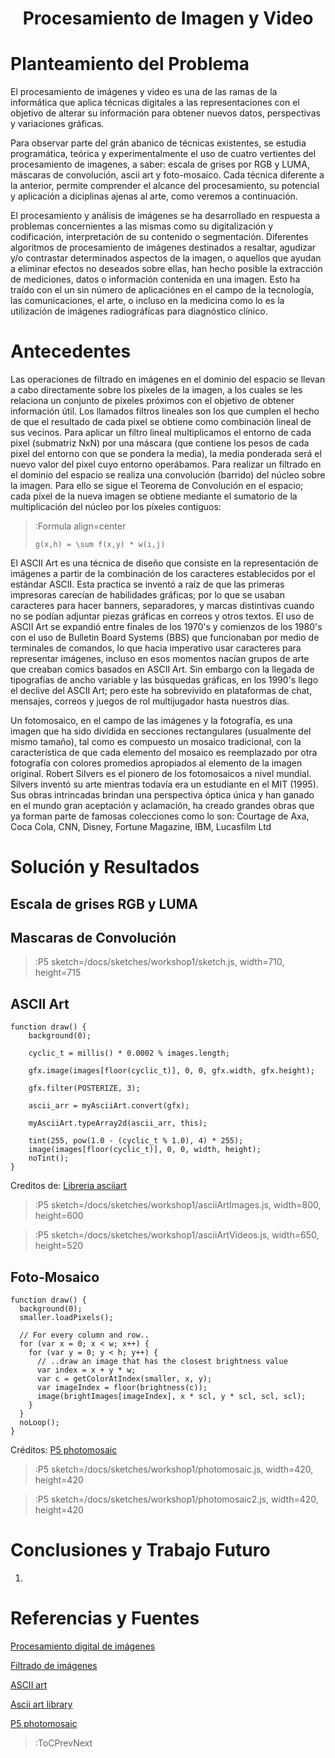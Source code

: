 
<script src="../sketches/workshop1/p5.min.js" /></script>
<script src="../sketches/workshop1/p5.asciiart.min.js" /></script>
<script src="../sketches/workshop1/p5.dom.min.js" /></script>
<script src="../sketches/workshop1/p5.sound.min.js" /></script>

<h1 align="center">Procesamiento de Imagen y Video</h1>

# Planteamiento del Problema

El procesamiento de imágenes y video es una de las ramas de la inform&aacute;tica que aplica técnicas digitales a las representaciones con el objetivo de alterar su información para obtener nuevos datos, perspectivas y variaciones gr&aacute;ficas.

Para observar parte del grán abanico de técnicas existentes, se estudia programática, te&oacute;rica y experimentalmente el uso de cuatro vertientes del procesamiento de imagenes, a saber: escala de grises por RGB y LUMA, máscaras de convolución, ascii art y foto-mosaico. Cada técnica diferente a la anterior, permite comprender el alcance del procesamiento, su potencial y aplicación a diciplinas ajenas al arte, como veremos a continuación.

El procesamiento y análisis de imágenes se ha desarrollado en respuesta a problemas concernientes a las mismas como su digitalización y codificación, interpretación de su contenido o segmentación. Diferentes algoritmos  de  procesamiento  de  imágenes  destinados  a  resaltar,  agudizar y/o  contrastar  determinados  aspectos  de  la  imagen, o aquellos que ayudan  a  eliminar efectos   no   deseados   sobre   ellas, han hecho posible la extracción de  mediciones,  datos  o  información  contenida  en  una  imagen. Esto ha traído con el un sin número de aplicaciónes en el campo de la tecnología, las comunicaciones, el arte, o incluso en la medicina como lo es la utilización de imágenes radiográfícas para diagnóstico clínico.


# Antecedentes

Las operaciones de filtrado en imágenes en el dominio del espacio se llevan a cabo directamente sobre los píxeles de la imagen, a los cuales se les relaciona un conjunto de pixeles próximos con el objetivo de obtener información útil. Los llamados filtros lineales son los que cumplen el hecho de que el resultado de cada pixel se obtiene como combinación lineal de sus vecinos. Para aplicar un filtro lineal multiplicamos el entorno de cada pixel (submatriz NxN) por una máscara (que contiene los pesos de cada pixel del entorno con que se pondera la media), la media ponderada será el nuevo valor del pixel cuyo entorno operábamos. Para realizar un filtrado en el dominio del espacio se realiza una convolución (barrido) del núcleo sobre la imagen. Para ello se sigue el Teorema de Convolución en el espacio; cada píxel de la nueva imagen se obtiene mediante el sumatorio de la multiplicación del núcleo por los píxeles contiguos:

> :Formula align=center
>
> ```
> g(x,h) = \sum f(x,y) * w(i,j)
> 
> ```

El ASCII Art es una t&eacute;cnica de dise&ntilde;o que consiste en la representaci&oacute;n de im&aacute;genes a partir de la combinaci&oacute;n de los caracteres establecidos por el est&aacute;ndar ASCII. Esta practica se invent&oacute; a ra&iacute;z de que las primeras impresoras carec&iacute;an de habilidades gr&aacute;ficas; por lo que se usaban caracteres para hacer banners, separadores, y marcas distintivas cuando no se pod&iacute;an adjuntar piezas gr&aacute;ficas en correos y otros textos. El uso de ASCII Art se expandi&oacute; entre finales de los 1970's y comienzos de los 1980's con el uso de Bulletin Board Systems (BBS) que funcionaban por medio de terminales de comandos, lo que hacia imperativo usar caracteres para representar im&aacute;genes, incluso en esos momentos nac&iacute;an grupos de arte que creaban comics basados en ASCII Art. Sin embargo con la llegada de tipograf&iacute;as de ancho variable y las b&uacute;squedas gr&aacute;ficas, en los 1990's llego el declive del ASCII Art; pero este ha sobrevivido en plataformas de chat, mensajes, correos y juegos de rol multijugador hasta nuestros d&iacute;as. 

Un fotomosaico, en el campo de las imágenes y la fotografía, es una imagen que ha sido dividida en secciones rectangulares (usualmente del mismo tamaño), tal como es compuesto un mosaico tradicional, con la característica de que cada elemento del mosaico es reemplazado por otra fotografía con colores promedios apropiados al elemento de la imagen original. Robert Silvers es el pionero de los fotomosaicos a nivel mundial. Silvers inventó su arte mientras todavía era un estudiante en el MIT (1995). Sus obras intrincadas brindan una perspectiva óptica única y han ganado en el mundo gran aceptación y aclamación, ha creado grandes obras que ya forman parte de famosas colecciones como lo son: Courtage de Axa, Coca Cola, CNN, Disney, Fortune Magazine, IBM, Lucasfilm Ltd


# Soluci&oacute;n y Resultados

## Escala de grises RGB y LUMA

## Mascaras de Convoluci&oacute;n

> :P5 sketch=/docs/sketches/workshop1/sketch.js, width=710, height=715

## ASCII Art

```
function draw() {
    background(0);
    
    cyclic_t = millis() * 0.0002 % images.length;
    
    gfx.image(images[floor(cyclic_t)], 0, 0, gfx.width, gfx.height);
    
    gfx.filter(POSTERIZE, 3);
   
    ascii_arr = myAsciiArt.convert(gfx);
    
    myAsciiArt.typeArray2d(ascii_arr, this);
    
    tint(255, pow(1.0 - (cyclic_t % 1.0), 4) * 255);
    image(images[floor(cyclic_t)], 0, 0, width, height);
    noTint();
}

```
Creditos de: [Libreria asciiart](https://www.tetoki.eu/asciiart/asciiart_stillimage.html)


> :P5 sketch=/docs/sketches/workshop1/asciiArtImages.js, width=800, height=600

> :P5 sketch=/docs/sketches/workshop1/asciiArtVideos.js, width=650, height=520

## Foto-Mosaico

```
function draw() {
  background(0);
  smaller.loadPixels();

  // For every column and row..
  for (var x = 0; x < w; x++) {
    for (var y = 0; y < h; y++) {
      // ..draw an image that has the closest brightness value
      var index = x + y * w;
      var c = getColorAtIndex(smaller, x, y);
      var imageIndex = floor(brightness(c));
      image(brightImages[imageIndex], x * scl, y * scl, scl, scl);
    }
  }
  noLoop();
}
```
Créditos: [P5 photomosaic](https://editor.p5js.org/jnsjknn/sketches/HJU0bQ_fN)

> :P5 sketch=/docs/sketches/workshop1/photomosaic.js, width=420, height=420

> :P5 sketch=/docs/sketches/workshop1/photomosaic2.js, width=420, height=420

# Conclusiones y Trabajo Futuro

1. 


# Referencias y Fuentes

[Procesamiento digital de imágenes](https://es.wikipedia.org/wiki/Procesamiento_digital_de_imágenes)

[Filtrado de imágenes](http://www.ub.edu/pa1/node/filtrado)

[ASCII art](https://en.wikipedia.org/wiki/ASCII_art)

[Ascii art library](https://www.tetoki.eu/asciiart/)

[P5 photomosaic](https://editor.p5js.org/jnsjknn/sketches/HJU0bQ_fN)
> :ToCPrevNext